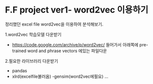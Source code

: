 # F.F project ver1- word2vec 이용하기

정리했던 excel file word2vec을 이용하여 분석해보기.

1.word2vec 학습모델 다운받기
   - https://code.google.com/archive/p/word2vec/ 들어가서 아래쪽에 pre-trained word and phrase vectors 에있는 파일다운

2.필요한 라이브러리 다운받기
   - pandas
   - xlrd(excelfile불러옴)
   -gensim(word2vec에필요)
    ...
